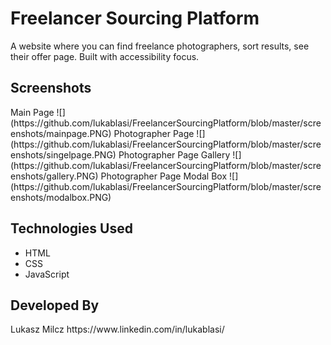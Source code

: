 <h1>Freelancer Sourcing Platform</h1>
A website where you can find freelance photographers, sort results, see their offer page. Built with accessibility focus.
<h2>Screenshots</h2>
Main Page
![](https://github.com/lukablasi/FreelancerSourcingPlatform/blob/master/screenshots/mainpage.PNG)
Photographer Page
![](https://github.com/lukablasi/FreelancerSourcingPlatform/blob/master/screenshots/singelpage.PNG)
Photographer Page Gallery
![](https://github.com/lukablasi/FreelancerSourcingPlatform/blob/master/screenshots/gallery.PNG)
Photographer Page Modal Box
![](https://github.com/lukablasi/FreelancerSourcingPlatform/blob/master/screenshots/modalbox.PNG)

<h2>Technologies Used</h2>
<ul>
  <li>HTML</li>
  <li>CSS</li>
  <li>JavaScript</li>
 </ul>
 
 <h2>Developed By</h2>
 Lukasz Milcz
 https://www.linkedin.com/in/lukablasi/
